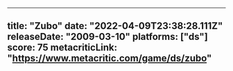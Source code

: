 
---
title: "Zubo"
date: "2022-04-09T23:38:28.111Z"
releaseDate: "2009-03-10"
platforms: ["ds"]
score: 75
metacriticLink: "https://www.metacritic.com/game/ds/zubo"
---
